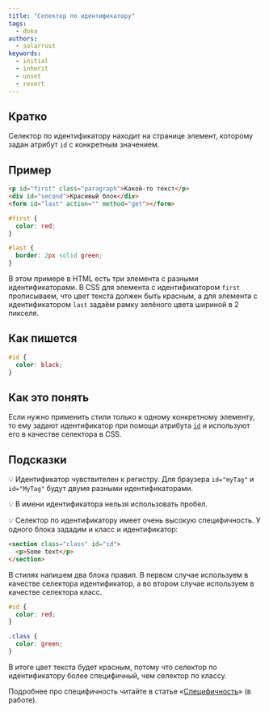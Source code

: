 ```yaml
---
title: "Селектор по идентификатору"
tags:
  - doka
authors:
  - solarrust
keywords:
  - initial
  - inherit
  - unset
  - revert
---
```


## Кратко

Селектор по идентификатору находит на странице элемент, которому задан атрибут `id` с конкретным значением.

## Пример

```html
<p id="first" class="paragraph">Какой-то текст</p>
<div id="second">Красивый блок</div>
<form id="last" action="" method="get"></form>
```

```css
#first {
  color: red;
}

#last {
  border: 2px solid green;
}
```

В этом примере в HTML есть три элемента с разными идентификаторами. В CSS для элемента с идентификатором `first` прописываем, что цвет текста должен быть красным, а для элемента с идентификатором `last` задаём рамку зелёного цвета шириной в 2 пикселя.

## Как пишется

```css
#id {
  color: black;
}
```

## Как это понять

Если нужно применить стили только к одному конкретному элементу, то ему задают идентификатор при помощи атрибута [`id`](/html/global-attrs) и используют его в качестве селектора в CSS.

## Подсказки

💡 Идентификатор чувствителен к регистру. Для браузера `id="myTag"` и `id="MyTag"` будут двумя разными идентификаторами.

💡 В имени идентификатора нельзя использовать пробел.

💡 Селектор по идентификатору имеет очень высокую специфичность. У одного блока зададим и класс и идентификатор:

```html
<section class="class" id="id">
  <p>Some text</p>
</section>
```

В стилях напишем два блока правил. В первом случае используем в качестве селектора идентификатор, а во втором случае используем в качестве селектора класс.

```css
#id {
  color: red;
}

.class {
  color: green;
}
```

В итоге цвет текста будет красным, потому что селектор по идентификатору более специфичный, чем селектор по классу.

Подробнее про специфичность читайте в статье «[Специфичность](/css/specificity)» (в работе).

